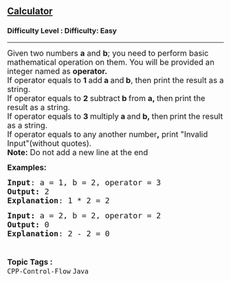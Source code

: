<h2><a href="https://www.geeksforgeeks.org/problems/calculator/1?page=2&category=Java&sortBy=submissions">Calculator</a></h2><h3>Difficulty Level : Difficulty: Easy</h3><hr><div class="problems_problem_content__Xm_eO"><p><span style="font-size: 18px;">Given two numbers&nbsp;<strong>a</strong>&nbsp;and&nbsp;<strong>b</strong>; you need to perform basic mathematical operation on them. You will be provided an integer named as&nbsp;<strong>operator.&nbsp;<br></strong></span><span style="font-size: 18px;">If operator equals to&nbsp;<strong>1&nbsp;</strong>add<strong>&nbsp;a&nbsp;</strong>and<strong>&nbsp;b</strong>, then print the result as a string.<br></span><span style="font-size: 18px;">If operator equals to&nbsp;<strong>2&nbsp;</strong>subtract<strong>&nbsp;b&nbsp;</strong>from&nbsp;<strong>a,&nbsp;</strong>then<strong>&nbsp;</strong>print the result </span><span style="font-size: 18px; font-family: -apple-system, BlinkMacSystemFont, 'Segoe UI', Roboto, Oxygen, Ubuntu, Cantarell, 'Open Sans', 'Helvetica Neue', sans-serif;">as a string</span><span style="font-size: 18px; font-family: -apple-system, BlinkMacSystemFont, 'Segoe UI', Roboto, Oxygen, Ubuntu, Cantarell, 'Open Sans', 'Helvetica Neue', sans-serif;">.<br></span><span style="font-size: 18px;">If operator equals to&nbsp;<strong>3&nbsp;</strong>multiply<strong>&nbsp;a&nbsp;</strong>and<strong>&nbsp;b,&nbsp;</strong>then<strong>&nbsp;</strong>print the result </span><span style="font-size: 18px; font-family: -apple-system, BlinkMacSystemFont, 'Segoe UI', Roboto, Oxygen, Ubuntu, Cantarell, 'Open Sans', 'Helvetica Neue', sans-serif;">as a string</span><span style="font-size: 18px; font-family: -apple-system, BlinkMacSystemFont, 'Segoe UI', Roboto, Oxygen, Ubuntu, Cantarell, 'Open Sans', 'Helvetica Neue', sans-serif;">.<br></span><span style="font-size: 18px;">If operator equals to any another number<strong>,</strong> print </span><span style="font-size: 18px;">"Invalid Input"(without quotes).<br><strong>Note:</strong> Do not add a new line at the end</span></p>
<p><span style="font-size: 18px;"><strong>Examples:</strong></span></p>
<pre><span style="font-size: 18px;"><strong>Input</strong>: a = 1, b = 2, operator = 3
<strong>Output:</strong> 2
<strong>Explanation</strong>: 1 * 2 = 2</span></pre>
<pre><span style="font-size: 18px;"><strong>Input: </strong>a = 2, b = 2, operator = 2
<strong>Output: </strong>0
<strong>Explanation</strong>: 2 - 2 = 0</span></pre></div><br><p><span style=font-size:18px><strong>Topic Tags : </strong><br><code>CPP-Control-Flow</code>&nbsp;<code>Java</code>&nbsp;